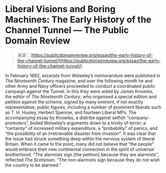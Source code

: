 <!--yml
category: 未分类
date: 2024-05-27 14:43:42
-->

# Liberal Visions and Boring Machines: The Early History of the Channel Tunnel — The Public Domain Review

> 来源：[https://publicdomainreview.org/essay/the-early-history-of-the-channel-tunnel/](https://publicdomainreview.org/essay/the-early-history-of-the-channel-tunnel/)

[](#p-15-2)

In February 1882, excerpts from Wolseley’s memorandum were published in *The Nineteenth Century* magazine, and over the following month he and other Army and Navy officers proceeded to conduct a coordinated public campaign against the Tunnel. In this they were aided by James Knowles, the editor of *The Nineteenth Century*, who organised a special edition and petition against the scheme, signed by many eminent, if not exactly representative, public figures, including a number of prominent liberals such as T. H. Huxley, Herbert Spencer, and fourteen Liberal MPs. The accompanying essay by Knowles, a diatribe against selfish “company-promoters”, boiled Wolseley’s arguments down to a trinity of terror: a “certainty” of increased military expenditure, a “probability” of panics, and “the possibility of an irretrievable disaster from invasion”. It was clear that the issue had struck something deep within the nervous system of liberal Britain. When it came to the point, many did not believe that “the people” would embrace their new continental connection in the spirit of universal brotherhood. “The alarmists sign [the petition] because they are alarmists”, reflected *The Scotsman*. “The non-alarmists sign because they do not wish the country to be alarmed.”